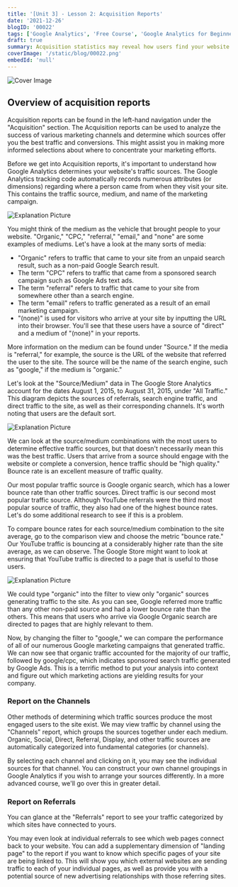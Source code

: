 ```yaml
---
title: '[Unit 3] - Lesson 2: Acquisition Reports'
date: '2021-12-26'
blogID: '00022'
tags: ['Google Analytics', 'Free Course', 'Google Analytics for Beginners']
draft: true
summary: Acquisition statistics may reveal how users find your website and how well your digital marketing and advertising campaigns are doing across various channels such as email, search, and display ads. These are some of Google Analytics' most useful and actionable reports.
coverImage: '/static/blog/00022.png'
embedId: 'null'
---
```


![Cover Image](/static/blog/00022.png)

## Overview of acquisition reports

Acquisition reports can be found in the left-hand navigation under the "Acquisition" section. The Acquisition reports can be used to analyze the success of various marketing channels and determine which sources offer you the best traffic and conversions. This might assist you in making more informed selections about where to concentrate your marketing efforts.

Before we get into Acquisition reports, it's important to understand how Google Analytics determines your website's traffic sources. The Google Analytics tracking code automatically records numerous attributes (or dimensions) regarding where a person came from when they visit your site. This contains the traffic source, medium, and name of the marketing campaign.

![Explanation Picture](/static/blog/00022_1.png)

You might think of the medium as the vehicle that brought people to your website. "Organic," "CPC," "referral," "email," and "none" are some examples of mediums. Let's have a look at the many sorts of media:

- "Organic" refers to traffic that came to your site from an unpaid search result, such as a non-paid Google Search result.
- The term "CPC" refers to traffic that came from a sponsored search campaign such as Google Ads text ads.
- The term "referral" refers to traffic that came to your site from somewhere other than a search engine.
- The term "email" refers to traffic generated as a result of an email marketing campaign.
- "(none)" is used for visitors who arrive at your site by inputting the URL into their browser. You'll see that these users have a source of "direct" and a medium of "(none)" in your reports.

More information on the medium can be found under "Source." If the media is "referral," for example, the source is the URL of the website that referred the user to the site. The source will be the name of the search engine, such as "google," if the medium is "organic."

Let's look at the "Source/Medium" data in The Google Store Analytics account for the dates August 1, 2015, to August 31, 2015, under "All Traffic." This diagram depicts the sources of referrals, search engine traffic, and direct traffic to the site, as well as their corresponding channels. It's worth noting that users are the default sort.

![Explanation Picture](/static/blog/00022_2.png)

We can look at the source/medium combinations with the most users to determine effective traffic sources, but that doesn't necessarily mean this was the best traffic. Users that arrive from a source should engage with the website or complete a conversion, hence traffic should be "high quality." Bounce rate is an excellent measure of traffic quality.

Our most popular traffic source is Google organic search, which has a lower bounce rate than other traffic sources. Direct traffic is our second most popular traffic source. Although YouTube referrals were the third most popular source of traffic, they also had one of the highest bounce rates. Let's do some additional research to see if this is a problem.

To compare bounce rates for each source/medium combination to the site average, go to the comparison view and choose the metric "bounce rate." Our YouTube traffic is bouncing at a considerably higher rate than the site average, as we can observe. The Google Store might want to look at ensuring that YouTube traffic is directed to a page that is useful to those users.

![Explanation Picture](/static/blog/00022_3.png)

We could type "organic" into the filter to view only "organic" sources generating traffic to the site. As you can see, Google referred more traffic than any other non-paid source and had a lower bounce rate than the others. This means that users who arrive via Google Organic search are directed to pages that are highly relevant to them.

Now, by changing the filter to "google," we can compare the performance of all of our numerous Google marketing campaigns that generated traffic. We can now see that organic traffic accounted for the majority of our traffic, followed by google/cpc, which indicates sponsored search traffic generated by Google Ads. This is a terrific method to put your analysis into context and figure out which marketing actions are yielding results for your company.

### Report on the Channels

Other methods of determining which traffic sources produce the most engaged users to the site exist. We may view traffic by channel using the "Channels" report, which groups the sources together under each medium. Organic, Social, Direct, Referral, Display, and other traffic sources are automatically categorized into fundamental categories (or channels).

By selecting each channel and clicking on it, you may see the individual sources for that channel. You can construct your own channel groupings in Google Analytics if you wish to arrange your sources differently. In a more advanced course, we'll go over this in greater detail.

### Report on Referrals

You can glance at the "Referrals" report to see your traffic categorized by which sites have connected to yours.

You may even look at individual referrals to see which web pages connect back to your website. You can add a supplementary dimension of "landing page" to the report if you want to know which specific pages of your site are being linked to. This will show you which external websites are sending traffic to each of your individual pages, as well as provide you with a potential source of new advertising relationships with those referring sites.
